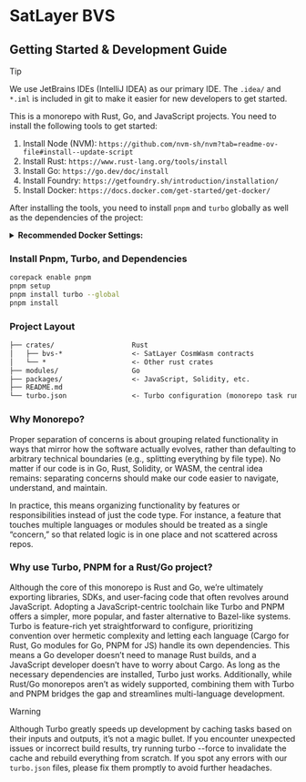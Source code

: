 # SatLayer BVS

## Getting Started & Development Guide

> [!TIP]  
> We use JetBrains IDEs (IntelliJ IDEA) as our primary IDE.
> The `.idea/` and `*.iml` is included in git to make it easier for new developers to get started.

This is a monorepo with Rust, Go, and JavaScript projects.
You need to install the following tools to get started:

1. Install Node (NVM): `https://github.com/nvm-sh/nvm?tab=readme-ov-file#install--update-script`
2. Install Rust: `https://www.rust-lang.org/tools/install`
3. Install Go: `https://go.dev/doc/install`
4. Install Foundry: `https://getfoundry.sh/introduction/installation/`
5. Install Docker: `https://docs.docker.com/get-started/get-docker/`

After installing the tools, you need to install `pnpm` and `turbo` globally as well as the dependencies of the project:

<details>
<summary><b>Recommended Docker Settings:</b></summary>

Due to heavy usage of Docker,
we recommend a higher defaultKeepStorage setting to avoid running out of disk space too quickly.
And a bigger address pool to have more IP addresses available for Docker containers.

**Docker Engine:**

- `builder.gc.defaultKeepStorage`: `200GB`
- `default-address-pools[0]`: `{"base": "10.32.0.0/12", "size": 26}`

**Resource Allocation:**

- `Memory`: Half of the total memory, ideally above 16GB
- `CPU`: More than 80% of available cores, ideally 7 or more

**Docker Remote Context**

If you have a remote VM or server with Docker installed,
you can offload the Docker builds to that machine by creating a remote context.

```shell
docker context create remote \
  --description "Remote Docker Host" \
  --docker "host=ssh://user@your-instance-ip"
docker context use remote
```

</details>

### Install Pnpm, Turbo, and Dependencies

```sh
corepack enable pnpm
pnpm setup
pnpm install turbo --global
pnpm install
```

### Project Layout

```txt
├── crates/                   Rust
│   ├── bvs-*                 <- SatLayer CosmWasm contracts
│   └── *                     <- Other rust crates
├── modules/                  Go
├── packages/                 <- JavaScript, Solidity, etc.
├── README.md
└── turbo.json                <- Turbo configuration (monorepo task runner)
```

### Why Monorepo?

Proper separation of concerns is about grouping related functionality in ways
that mirror how the software actually evolves,
rather than defaulting to arbitrary technical boundaries (e.g., splitting everything by file type).
No matter if our code is in Go, Rust, Solidity, or WASM, the central idea remains:
separating concerns should make our code easier to navigate, understand,
and maintain.

In practice, this means organizing functionality by features or responsibilities instead of just the code type.
For instance, a feature that touches multiple languages or modules should be treated as a single “concern,”
so that related logic is in one place and not scattered across repos.

### Why use Turbo, PNPM for a Rust/Go project?

Although the core of this monorepo is Rust and Go, we’re ultimately exporting libraries,
SDKs, and user-facing code that often revolves around JavaScript.
Adopting a JavaScript-centric toolchain like Turbo and PNPM offers a simpler,
more popular, and faster alternative to Bazel-like systems.
Turbo is feature-rich yet straightforward to configure,
prioritizing convention over hermetic complexity and letting each language
(Cargo for Rust, Go modules for Go, PNPM for JS) handle its own dependencies.
This means a Go developer doesn’t need to manage Rust builds,
and a JavaScript developer doesn’t have to worry about Cargo.
As long as the necessary dependencies are installed, Turbo just works.
Additionally, while Rust/Go monorepos aren’t as widely supported,
combining them with Turbo and PNPM bridges the gap and streamlines multi-language development.

> [!WARNING]
> Although Turbo greatly speeds up development by caching tasks based on their inputs and outputs,
> it’s not a magic bullet.
> If you encounter unexpected issues or incorrect build results,
> try running turbo --force to invalidate the cache and rebuild everything from scratch.
> If you spot any errors with our `turbo.json` files, please fix them promptly to avoid further headaches.
